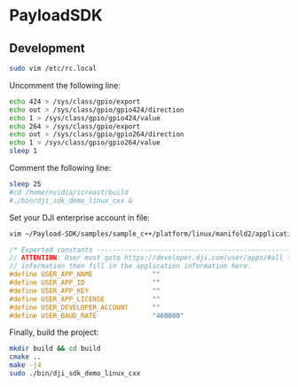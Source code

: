 # PayloadSDK

## Development
```bash
sudo vim /etc/rc.local
```
Uncomment the following line:
```bash
echo 424 > /sys/class/gpio/export
echo out > /sys/class/gpio/gpio424/direction
echo 1 > /sys/class/gpio/gpio424/value
echo 264 > /sys/class/gpio/export
echo out > /sys/class/gpio/gpio264/direction
echo 1 > /sys/class/gpio/gpio264/value
sleep 1
```
Comment the following line:
```bash
sleep 25
#cd /home/nvidia/icreast/build
#./bin/dji_sdk_demo_linux_cxx &
```

Set your DJI enterprise account in file:
```bash
vim ~/Payload-SDK/samples/sample_c++/platform/linux/manifold2/application/dji_sdk_app_info.h
```
```C++
/* Exported constants --------------------------------------------------------*/
// ATTENTION: User must goto https://developer.dji.com/user/apps/#all to create your own dji sdk application, get dji sdk application
// information then fill in the application information here.
#define USER_APP_NAME               ""
#define USER_APP_ID                 ""
#define USER_APP_KEY                ""
#define USER_APP_LICENSE            ""
#define USER_DEVELOPER_ACCOUNT      ""
#define USER_BAUD_RATE              "460800"
```

Finally, build the project:
```bash
mkdir build && cd build
cmake ..
make -j4
sudo ./bin/dji_sdk_demo_linux_cxx
```